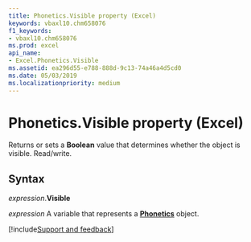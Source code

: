 ```yaml
---
title: Phonetics.Visible property (Excel)
keywords: vbaxl10.chm658076
f1_keywords:
- vbaxl10.chm658076
ms.prod: excel
api_name:
- Excel.Phonetics.Visible
ms.assetid: ea296d55-e788-888d-9c13-74a46a4d5cd0
ms.date: 05/03/2019
ms.localizationpriority: medium
---
```



# Phonetics.Visible property (Excel)

Returns or sets a **Boolean** value that determines whether the object is visible. Read/write.


## Syntax

_expression_.**Visible**

_expression_ A variable that represents a **[Phonetics](Excel.Phonetics.md)** object.




[!include[Support and feedback](~/includes/feedback-boilerplate.md)]